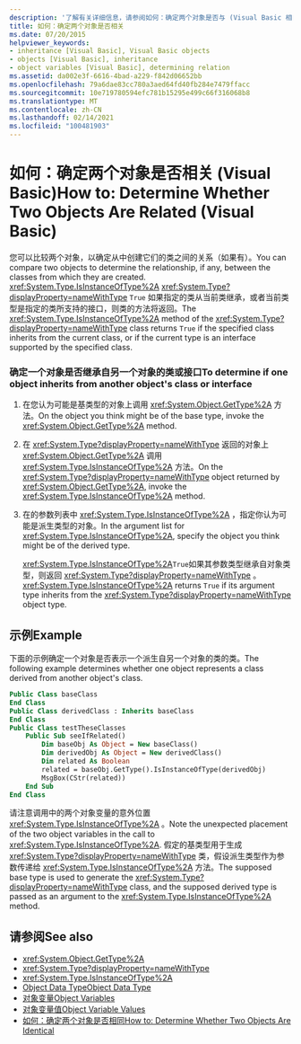 ```yaml
---
description: '了解有关详细信息，请参阅如何：确定两个对象是否与 (Visual Basic 相关) '
title: 如何：确定两个对象是否相关
ms.date: 07/20/2015
helpviewer_keywords:
- inheritance [Visual Basic], Visual Basic objects
- objects [Visual Basic], inheritance
- object variables [Visual Basic], determining relation
ms.assetid: da002e3f-6616-4bad-a229-f842d06652bb
ms.openlocfilehash: 79a6dae83cc780a3aed64fd40fb284e7479ffacc
ms.sourcegitcommit: 10e719780594efc781b15295e499c66f316068b8
ms.translationtype: MT
ms.contentlocale: zh-CN
ms.lasthandoff: 02/14/2021
ms.locfileid: "100481903"
---
```

# <a name="how-to-determine-whether-two-objects-are-related-visual-basic"></a><span data-ttu-id="1f1a4-103">如何：确定两个对象是否相关 (Visual Basic)</span><span class="sxs-lookup"><span data-stu-id="1f1a4-103">How to: Determine Whether Two Objects Are Related (Visual Basic)</span></span>

<span data-ttu-id="1f1a4-104">您可以比较两个对象，以确定从中创建它们的类之间的关系（如果有）。</span><span class="sxs-lookup"><span data-stu-id="1f1a4-104">You can compare two objects to determine the relationship, if any, between the classes from which they are created.</span></span> <span data-ttu-id="1f1a4-105"><xref:System.Type.IsInstanceOfType%2A> <xref:System.Type?displayProperty=nameWithType> `True` 如果指定的类从当前类继承，或者当前类型是指定的类所支持的接口，则类的方法将返回。</span><span class="sxs-lookup"><span data-stu-id="1f1a4-105">The <xref:System.Type.IsInstanceOfType%2A> method of the <xref:System.Type?displayProperty=nameWithType> class returns `True` if the specified class inherits from the current class, or if the current type is an interface supported by the specified class.</span></span>

### <a name="to-determine-if-one-object-inherits-from-another-objects-class-or-interface"></a><span data-ttu-id="1f1a4-106">确定一个对象是否继承自另一个对象的类或接口</span><span class="sxs-lookup"><span data-stu-id="1f1a4-106">To determine if one object inherits from another object's class or interface</span></span>

1. <span data-ttu-id="1f1a4-107">在您认为可能是基类型的对象上调用 <xref:System.Object.GetType%2A> 方法。</span><span class="sxs-lookup"><span data-stu-id="1f1a4-107">On the object you think might be of the base type, invoke the <xref:System.Object.GetType%2A> method.</span></span>

2. <span data-ttu-id="1f1a4-108">在 <xref:System.Type?displayProperty=nameWithType> 返回的对象上 <xref:System.Object.GetType%2A> 调用 <xref:System.Type.IsInstanceOfType%2A> 方法。</span><span class="sxs-lookup"><span data-stu-id="1f1a4-108">On the <xref:System.Type?displayProperty=nameWithType> object returned by <xref:System.Object.GetType%2A>, invoke the <xref:System.Type.IsInstanceOfType%2A> method.</span></span>

3. <span data-ttu-id="1f1a4-109">在的参数列表中 <xref:System.Type.IsInstanceOfType%2A> ，指定你认为可能是派生类型的对象。</span><span class="sxs-lookup"><span data-stu-id="1f1a4-109">In the argument list for <xref:System.Type.IsInstanceOfType%2A>, specify the object you think might be of the derived type.</span></span>

    <span data-ttu-id="1f1a4-110"><xref:System.Type.IsInstanceOfType%2A>`True`如果其参数类型继承自对象类型，则返回 <xref:System.Type?displayProperty=nameWithType> 。</span><span class="sxs-lookup"><span data-stu-id="1f1a4-110"><xref:System.Type.IsInstanceOfType%2A> returns `True` if its argument type inherits from the <xref:System.Type?displayProperty=nameWithType> object type.</span></span>

## <a name="example"></a><span data-ttu-id="1f1a4-111">示例</span><span class="sxs-lookup"><span data-stu-id="1f1a4-111">Example</span></span>

 <span data-ttu-id="1f1a4-112">下面的示例确定一个对象是否表示一个派生自另一个对象的类的类。</span><span class="sxs-lookup"><span data-stu-id="1f1a4-112">The following example determines whether one object represents a class derived from another object's class.</span></span>

```vb
Public Class baseClass
End Class
Public Class derivedClass : Inherits baseClass
End Class
Public Class testTheseClasses
    Public Sub seeIfRelated()
        Dim baseObj As Object = New baseClass()
        Dim derivedObj As Object = New derivedClass()
        Dim related As Boolean
        related = baseObj.GetType().IsInstanceOfType(derivedObj)
        MsgBox(CStr(related))
    End Sub
End Class
```

<span data-ttu-id="1f1a4-113">请注意调用中的两个对象变量的意外位置 <xref:System.Type.IsInstanceOfType%2A> 。</span><span class="sxs-lookup"><span data-stu-id="1f1a4-113">Note the unexpected placement of the two object variables in the call to <xref:System.Type.IsInstanceOfType%2A>.</span></span> <span data-ttu-id="1f1a4-114">假定的基类型用于生成 <xref:System.Type?displayProperty=nameWithType> 类，假设派生类型作为参数传递给 <xref:System.Type.IsInstanceOfType%2A> 方法。</span><span class="sxs-lookup"><span data-stu-id="1f1a4-114">The supposed base type is used to generate the <xref:System.Type?displayProperty=nameWithType> class, and the supposed derived type is passed as an argument to the <xref:System.Type.IsInstanceOfType%2A> method.</span></span>

## <a name="see-also"></a><span data-ttu-id="1f1a4-115">请参阅</span><span class="sxs-lookup"><span data-stu-id="1f1a4-115">See also</span></span>

- <xref:System.Object.GetType%2A>
- <xref:System.Type?displayProperty=nameWithType>
- <xref:System.Type.IsInstanceOfType%2A>
- [<span data-ttu-id="1f1a4-116">Object Data Type</span><span class="sxs-lookup"><span data-stu-id="1f1a4-116">Object Data Type</span></span>](../../../language-reference/data-types/object-data-type.md)
- [<span data-ttu-id="1f1a4-117">对象变量</span><span class="sxs-lookup"><span data-stu-id="1f1a4-117">Object Variables</span></span>](object-variables.md)
- [<span data-ttu-id="1f1a4-118">对象变量值</span><span class="sxs-lookup"><span data-stu-id="1f1a4-118">Object Variable Values</span></span>](object-variable-values.md)
- [<span data-ttu-id="1f1a4-119">如何：确定两个对象是否相同</span><span class="sxs-lookup"><span data-stu-id="1f1a4-119">How to: Determine Whether Two Objects Are Identical</span></span>](how-to-determine-whether-two-objects-are-identical.md)
